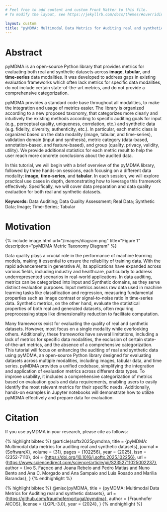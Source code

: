 ```yaml
---
# Feel free to add content and custom Front Matter to this file.
# To modify the layout, see https://jekyllrb.com/docs/themes/#overriding-theme-defaults

layout: custom
title: "pyMDMA: Multimodal Data Metrics for Auditing real and synthetic datasets"
---
```


# Abstract
pyMDMA is an open-source Python library that provides metrics for evaluating both real and synthetic datasets across **image**, **tabular**, and **time-series** data modalities. It was developed to address gaps in existing evaluation frameworks which often lack metrics for specific data modalities, do not include certain state-of-the-art metrics, and do not provide a comprehensive categorization.

pyMDMA provides a standard code base throughout all modalities, to make the integration and usage of metrics easier. The library is organized according to a new proposed taxonomy, that categorizes more clearly and intuitively the existing methods according to specific auditing goals for input (e.g., perceptual quality, uniqueness, correlation, etc.) and synthetic data (e.g. fidelity, diversity, authenticity, etc.). In particular, each metric class is organized based on the data modality (image, tabular, and time-series), validation domain (input and synthesis), metric category (data-based, annotation-based, and feature-based), and group (quality, privacy, validity, utility). We provide additional statistics for each metric result to help the user reach more concrete conclusions about the audited data.

In this tutorial, we will begin with a brief overview of the pyMDMA library, followed by three hands-on sessions, each focusing on a different data modality: **image**, **time-series**, and **tabular**. In each session, we will explore practical use cases in depth, demonstrating how to leverage this framework effectively. Specifically, we will cover data preparation and data quality evaluation for both real and synthetic datasets.

**Keywords:** Data Auditing; Data Quality Assessment; Real Data; Synthetic Data; Image; Time-Series; Tabular

# Motivation

{% include image.html url="/images/diagram.png" title="Figure 1" description="pyMDMA Metric Taxonomy Diagram" %}

Data quality plays a crucial role in the performance of machine learning models, making it essential to ensure the reliability of training data. With the rapid advancements in generative AI, its applications have expanded across various fields, including industry and healthcare, particularly to address underrepresented scenarios in real-world applications. In data auditing, metrics can be categorized into Input and Synthetic domains, as they serve distinct evaluation purposes. Input metrics assess raw data used in machine learning tasks like classification and regression, measuring fundamental properties such as image contrast or signal-to-noise ratio in time-series data. Synthetic metrics, on the other hand, evaluate the statistical properties of both real and generated datasets, often requiring preprocessing steps like dimensionality reduction to facilitate computation.

Many frameworks exist for evaluating the quality of real and synthetic datasets. However, most focus on a single modality while overlooking others. Additionally, these frameworks have several limitations, including a lack of metrics for specific data modalities, the exclusion of certain state-of-the-art metrics, and the absence of a comprehensive categorization. This tutorial will focus on enhancing the auditing of real and synthetic data using pyMDMA, an open-source Python library designed for evaluating datasets across multiple modalities, including images, tabular data, and time series. pyMDMA provides a unified codebase, simplifying the integration and application of evaluation metrics across different data types. To improve usability, it includes a comprehensive categorization of metrics based on evaluation goals and data requirements, enabling users to easily identify the most relevant metrics for their specific needs. Additionally, hands-on examples in Jupyter notebooks will demonstrate how to utilize pyMDMA effectively and prepare data for evaluation.

# Citation

If you use pyMDMA in your research, please cite as follows:

{% highlight bibtex %}
@article{softx2025pymdma,
  title = {pyMDMA: Multimodal data metrics for auditing real and synthetic datasets},
  journal = {SoftwareX},
  volume = {31},
  pages = {102256},
  year = {2025},
  issn = {2352-7110},
  doi = {https://doi.org/10.1016/j.softx.2025.102256},
  url = {https://www.sciencedirect.com/science/article/pii/S2352711025002237},
  author = {Ivo S. Façoco and Joana Rebelo and Pedro Matias and Nuno Bento and Ana C. Morgado and Ana Sampaio and Luís Rosado and Marília Barandas},
}
{% endhighlight %}


{% highlight bibtex %}
@misc{pyMDMA,
  title = {pyMDMA: Multimodal Data Metrics for Auditing real and synthetic datasets},
  url = {https://github.com/fraunhoferportugal/pymdma},
  author = {Fraunhofer AICOS},
  license = {LGPL-3.0},
  year = {2024},
}
{% endhighlight %}